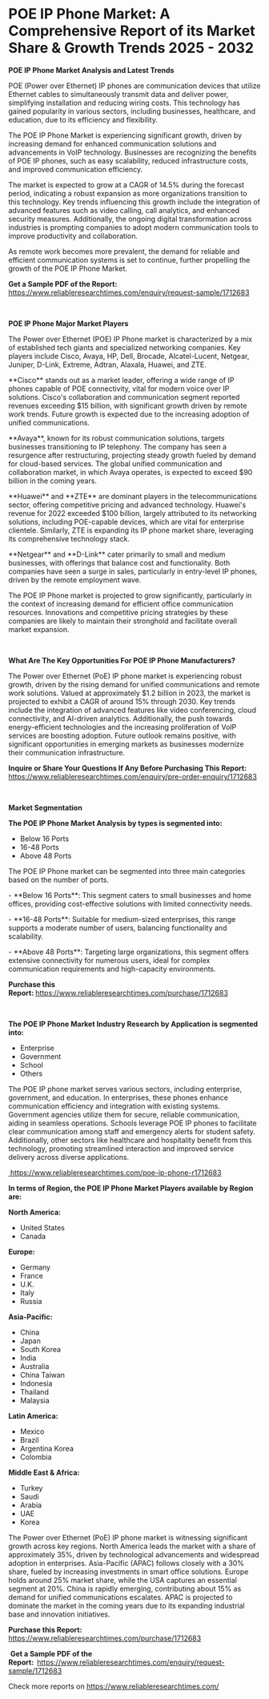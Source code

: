 <p><h1>POE IP Phone Market: A Comprehensive Report of its Market Share & Growth Trends 2025 - 2032</h1></p><p><strong>POE IP Phone Market Analysis and Latest Trends</strong></p>
<p><p>POE (Power over Ethernet) IP phones are communication devices that utilize Ethernet cables to simultaneously transmit data and deliver power, simplifying installation and reducing wiring costs. This technology has gained popularity in various sectors, including businesses, healthcare, and education, due to its efficiency and flexibility. </p><p>The POE IP Phone Market is experiencing significant growth, driven by increasing demand for enhanced communication solutions and advancements in VoIP technology. Businesses are recognizing the benefits of POE IP phones, such as easy scalability, reduced infrastructure costs, and improved communication efficiency. </p><p>The market is expected to grow at a CAGR of 14.5% during the forecast period, indicating a robust expansion as more organizations transition to this technology. Key trends influencing this growth include the integration of advanced features such as video calling, call analytics, and enhanced security measures. Additionally, the ongoing digital transformation across industries is prompting companies to adopt modern communication tools to improve productivity and collaboration. </p><p>As remote work becomes more prevalent, the demand for reliable and efficient communication systems is set to continue, further propelling the growth of the POE IP Phone Market.</p></p>
<p><strong>Get a Sample PDF of the Report:&nbsp;</strong> <a href="https://www.reliableresearchtimes.com/enquiry/request-sample/1712683?utm_campaign=2271&utm_medium=2&utm_source=Github&utm_content=ia&utm_term=15022025&utm_id=poe-ip-phone">https://www.reliableresearchtimes.com/enquiry/request-sample/1712683</a></p>
<p>&nbsp;</p>
<p><strong>POE IP Phone Major Market Players</strong></p>
<p><p>The Power over Ethernet (POE) IP Phone market is characterized by a mix of established tech giants and specialized networking companies. Key players include Cisco, Avaya, HP, Dell, Brocade, Alcatel-Lucent, Netgear, Juniper, D-Link, Extreme, Adtran, Alaxala, Huawei, and ZTE.</p><p>**Cisco** stands out as a market leader, offering a wide range of IP phones capable of POE connectivity, vital for modern voice over IP solutions. Cisco's collaboration and communication segment reported revenues exceeding $15 billion, with significant growth driven by remote work trends. Future growth is expected due to the increasing adoption of unified communications.</p><p>**Avaya**, known for its robust communication solutions, targets businesses transitioning to IP telephony. The company has seen a resurgence after restructuring, projecting steady growth fueled by demand for cloud-based services. The global unified communication and collaboration market, in which Avaya operates, is expected to exceed $90 billion in the coming years.</p><p>**Huawei** and **ZTE** are dominant players in the telecommunications sector, offering competitive pricing and advanced technology. Huawei's revenue for 2022 exceeded $100 billion, largely attributed to its networking solutions, including POE-capable devices, which are vital for enterprise clientele. Similarly, ZTE is expanding its IP phone market share, leveraging its comprehensive technology stack.</p><p>**Netgear** and **D-Link** cater primarily to small and medium businesses, with offerings that balance cost and functionality. Both companies have seen a surge in sales, particularly in entry-level IP phones, driven by the remote employment wave.</p><p>The POE IP Phone market is projected to grow significantly, particularly in the context of increasing demand for efficient office communication resources. Innovations and competitive pricing strategies by these companies are likely to maintain their stronghold and facilitate overall market expansion.</p></p>
<p>&nbsp;</p>
<p><strong>What Are The Key Opportunities For POE IP Phone Manufacturers?</strong></p>
<p><p>The Power over Ethernet (PoE) IP phone market is experiencing robust growth, driven by the rising demand for unified communications and remote work solutions. Valued at approximately $1.2 billion in 2023, the market is projected to exhibit a CAGR of around 15% through 2030. Key trends include the integration of advanced features like video conferencing, cloud connectivity, and AI-driven analytics. Additionally, the push towards energy-efficient technologies and the increasing proliferation of VoIP services are boosting adoption. Future outlook remains positive, with significant opportunities in emerging markets as businesses modernize their communication infrastructure.</p></p>
<p><strong>Inquire or Share Your Questions If Any Before Purchasing This Report:</strong> <a href="https://www.reliableresearchtimes.com/enquiry/pre-order-enquiry/1712683?utm_campaign=2271&utm_medium=2&utm_source=Github&utm_content=ia&utm_term=15022025&utm_id=poe-ip-phone">https://www.reliableresearchtimes.com/enquiry/pre-order-enquiry/1712683</a></p>
<p>&nbsp;</p>
<p><strong>Market Segmentation</strong></p>
<p><strong>The POE IP Phone Market Analysis by types is segmented into:</strong></p>
<p><ul><li>Below 16 Ports</li><li>16-48 Ports</li><li>Above 48 Ports</li></ul></p>
<p><p>The POE IP Phone market can be segmented into three main categories based on the number of ports. </p><p>- **Below 16 Ports**: This segment caters to small businesses and home offices, providing cost-effective solutions with limited connectivity needs. </p><p>- **16-48 Ports**: Suitable for medium-sized enterprises, this range supports a moderate number of users, balancing functionality and scalability.</p><p>- **Above 48 Ports**: Targeting large organizations, this segment offers extensive connectivity for numerous users, ideal for complex communication requirements and high-capacity environments.</p></p>
<p><strong>Purchase this Report:&nbsp;</strong><a href="https://www.reliableresearchtimes.com/purchase/1712683?utm_campaign=2271&utm_medium=2&utm_source=Github&utm_content=ia&utm_term=15022025&utm_id=poe-ip-phone">https://www.reliableresearchtimes.com/purchase/1712683</a></p>
<p>&nbsp;</p>
<p><strong>The POE IP Phone Market Industry Research by Application is segmented into:</strong></p>
<p><ul><li>Enterprise</li><li>Government</li><li>School</li><li>Others</li></ul></p>
<p><p>The POE IP phone market serves various sectors, including enterprise, government, and education. In enterprises, these phones enhance communication efficiency and integration with existing systems. Government agencies utilize them for secure, reliable communication, aiding in seamless operations. Schools leverage POE IP phones to facilitate clear communication among staff and emergency alerts for student safety. Additionally, other sectors like healthcare and hospitality benefit from this technology, promoting streamlined interaction and improved service delivery across diverse applications.</p></p>
<p><a href="https://www.reliableresearchtimes.com/poe-ip-phone-r1712683?utm_campaign=2271&utm_medium=2&utm_source=Github&utm_content=ia&utm_term=15022025&utm_id=poe-ip-phone">&nbsp;https://www.reliableresearchtimes.com/poe-ip-phone-r1712683</a></p>
<p><strong>In terms of Region, the POE IP Phone Market Players available by Region are:</strong></p>
<p>
    <p> <strong> North America: </strong>
        <ul>
            <li>United States</li>
            <li>Canada</li>
        </ul>
        </p> 
    <p> <strong> Europe: </strong>
        <ul>
            <li>Germany</li>
            <li>France</li>
            <li>U.K.</li>
            <li>Italy</li>
            <li>Russia</li>
        </ul>
        </p> 
    <p> <strong> Asia-Pacific: </strong>
        <ul>
            <li>China</li>
            <li>Japan</li>
            <li>South Korea</li>
            <li>India</li>
            <li>Australia</li>
            <li>China Taiwan</li>
            <li>Indonesia</li>
            <li>Thailand</li>
            <li>Malaysia</li>
        </ul>
        </p> 
    <p> <strong> Latin America: </strong>
        <ul>
            <li>Mexico</li>
            <li>Brazil</li>
            <li>Argentina Korea</li>
            <li>Colombia</li>
        </ul>
        </p> 
    <p> <strong> Middle East & Africa: </strong>
        <ul>
            <li>Turkey</li>
            <li>Saudi</li>
            <li>Arabia</li>
            <li>UAE</li>
            <li>Korea</li>
        </ul>
    </p>
    </p>
<p><p>The Power over Ethernet (PoE) IP phone market is witnessing significant growth across key regions. North America leads the market with a share of approximately 35%, driven by technological advancements and widespread adoption in enterprises. Asia-Pacific (APAC) follows closely with a 30% share, fueled by increasing investments in smart office solutions. Europe holds around 25% market share, while the USA captures an essential segment at 20%. China is rapidly emerging, contributing about 15% as demand for unified communications escalates. APAC is projected to dominate the market in the coming years due to its expanding industrial base and innovation initiatives.</p></p>
<p><strong>Purchase this Report: </strong><a href="https://www.reliableresearchtimes.com/purchase/1712683?utm_campaign=2271&utm_medium=2&utm_source=Github&utm_content=ia&utm_term=15022025&utm_id=poe-ip-phone">https://www.reliableresearchtimes.com/purchase/1712683</a></p>
<p>&nbsp;<strong>Get a Sample PDF of the Report:&nbsp;&nbsp;</strong><a href="https://www.reliableresearchtimes.com/enquiry/request-sample/1712683?utm_campaign=2271&utm_medium=2&utm_source=Github&utm_content=ia&utm_term=15022025&utm_id=poe-ip-phone">https://www.reliableresearchtimes.com/enquiry/request-sample/1712683</a></p>
<p><strong></strong></p>
<p>Check more reports on <a href="https://www.reliableresearchtimes.com/?utm_campaign=2271&utm_medium=2&utm_source=Github&utm_content=ia&utm_term=15022025&utm_id=poe-ip-phone">https://www.reliableresearchtimes.com/</a></p>